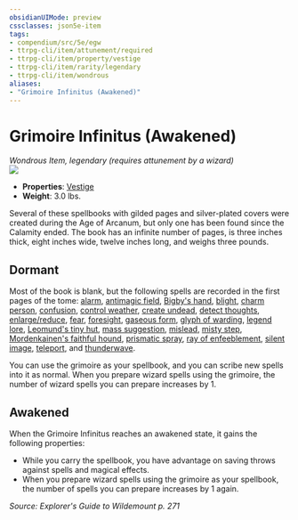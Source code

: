 ```yaml
---
obsidianUIMode: preview
cssclasses: json5e-item
tags:
- compendium/src/5e/egw
- ttrpg-cli/item/attunement/required
- ttrpg-cli/item/property/vestige
- ttrpg-cli/item/rarity/legendary
- ttrpg-cli/item/wondrous
aliases: 
- "Grimoire Infinitus (Awakened)"
---
```

# Grimoire Infinitus (Awakened)
*Wondrous Item, legendary (requires attunement by a wizard)*  
![](/3-Mechanics/CLI/items/img/grimoire-infinitus.webp#right)  

- **Properties**: [Vestige](/3-Mechanics/CLI/rules/item-properties.md#Vestige)
- **Weight**: 3.0 lbs.

Several of these spellbooks with gilded pages and silver-plated covers were created during the Age of Arcanum, but only one has been found since the Calamity ended. The book has an infinite number of pages, is three inches thick, eight inches wide, twelve inches long, and weighs three pounds.

## Dormant

Most of the book is blank, but the following spells are recorded in the first pages of the tome: [alarm](/3-Mechanics/CLI/spells/alarm.md), [antimagic field](/3-Mechanics/CLI/spells/antimagic-field.md), [Bigby's hand](/3-Mechanics/CLI/spells/bigbys-hand.md), [blight](/3-Mechanics/CLI/spells/blight.md), [charm person](/3-Mechanics/CLI/spells/charm-person.md), [confusion](/3-Mechanics/CLI/spells/confusion.md), [control weather](/3-Mechanics/CLI/spells/control-weather.md), [create undead](/3-Mechanics/CLI/spells/create-undead.md), [detect thoughts](/3-Mechanics/CLI/spells/detect-thoughts.md), [enlarge/reduce](/3-Mechanics/CLI/spells/enlarge-reduce.md), [fear](/3-Mechanics/CLI/spells/fear.md), [foresight](/3-Mechanics/CLI/spells/foresight.md), [gaseous form](/3-Mechanics/CLI/spells/gaseous-form.md), [glyph of warding](/3-Mechanics/CLI/spells/glyph-of-warding.md), [legend lore](/3-Mechanics/CLI/spells/legend-lore.md), [Leomund's tiny hut](/3-Mechanics/CLI/spells/leomunds-tiny-hut.md), [mass suggestion](/3-Mechanics/CLI/spells/mass-suggestion.md), [mislead](/3-Mechanics/CLI/spells/mislead.md), [misty step](/3-Mechanics/CLI/spells/misty-step.md), [Mordenkainen's faithful hound](/3-Mechanics/CLI/spells/mordenkainens-faithful-hound.md), [prismatic spray](/3-Mechanics/CLI/spells/prismatic-spray.md), [ray of enfeeblement](/3-Mechanics/CLI/spells/ray-of-enfeeblement.md), [silent image](/3-Mechanics/CLI/spells/silent-image.md), [teleport](/3-Mechanics/CLI/spells/teleport.md), and [thunderwave](/3-Mechanics/CLI/spells/thunderwave.md).

You can use the grimoire as your spellbook, and you can scribe new spells into it as normal. When you prepare wizard spells using the grimoire, the number of wizard spells you can prepare increases by 1.

## Awakened

When the Grimoire Infinitus reaches an awakened state, it gains the following properties:

- While you carry the spellbook, you have advantage on saving throws against spells and magical effects.  
- When you prepare wizard spells using the grimoire as your spellbook, the number of spells you can prepare increases by 1 again.  

*Source: Explorer's Guide to Wildemount p. 271*